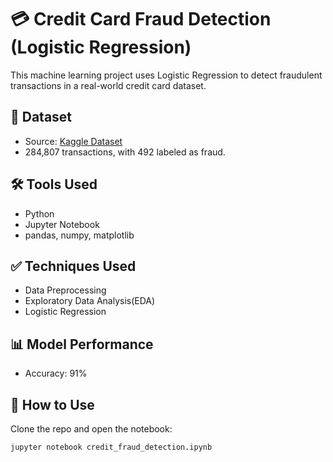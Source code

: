 
# 💳 Credit Card Fraud Detection (Logistic Regression)

This machine learning project uses Logistic Regression to detect fraudulent transactions in a real-world credit card dataset.

## 📂 Dataset
- Source: [Kaggle Dataset](https://www.kaggle.com/datasets/mlg-ulb/creditcardfraud)
- 284,807 transactions, with 492 labeled as fraud.

## 🛠 Tools Used
- Python
- Jupyter Notebook
- pandas, numpy, matplotlib

## ✅ Techniques Used
- Data Preprocessing
- Exploratory Data Analysis(EDA)
- Logistic Regression

## 📊 Model Performance
- Accuracy: 91%


## 🚀 How to Use
Clone the repo and open the notebook:
```bash
jupyter notebook credit_fraud_detection.ipynb


